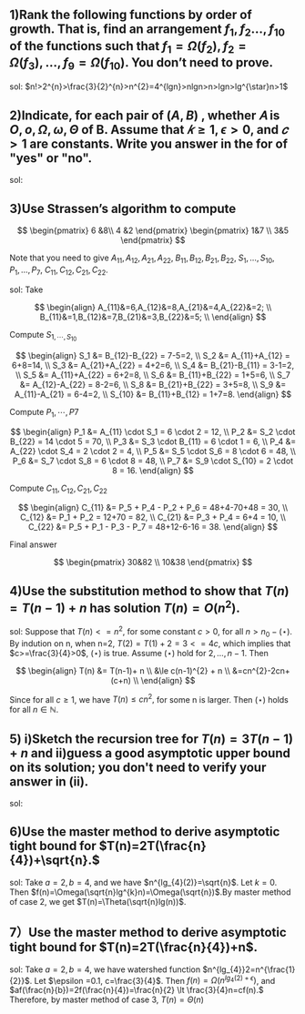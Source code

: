## 1)Rank the following functions by order of growth. That is, find an arrangement $f_{1},f_{2}..., f_{10}$ of the functions such that $f_{1}= \Omega (f_{2}),f_{2}= \Omega (f_{3}),...,f_{9}= \Omega (f_{10})$. You don’t need to prove.  
sol: $n!>2^{n}>\frac{3}{2}^{n}>n^{2}=4^{lgn}>nlgn>n>lgn>lg^{\star}n>1$

## 2)Indicate, for each pair of $(A,B)$ , whether 𝐴 is $O,o,\Omega,\omega, \Theta$ of B. Assume that $𝑘 \ge 1, \epsilon > 0$, and $𝑐 > 1$ are constants. Write you answer in the for of "yes" or "no".
sol:

## 3)Use Strassen’s algorithm to compute

$$
\begin{pmatrix}
6 &8\\
4 &2
\end{pmatrix}
\begin{pmatrix}
1&7 \\
3&5
\end{pmatrix}
$$

Note that you need to give $A_{11}, A_{12}, A_{21}, A_{22}, \;
B_{11}, B_{12}, B_{21}, B_{22}, \;
S_{1}, \ldots, S_{10}, \;
P_{1}, \ldots, P_{7}, \;
C_{11}, C_{12}, C_{21}, C_{22}.$

sol: Take

$$
\begin{align}
A_{11}&=6,A_{12}&=8,A_{21}&=4,A_{22}&=2; \\
B_{11}&=1,B_{12}&=7,B_{21}&=3,B_{22}&=5; \\
\end{align}
$$

Compute $S_{1,\cdots,S_{10}}$

$$
\begin{align}
S_1  &= B_{12}-B_{22} = 7-5=2, \\
S_2  &= A_{11}+A_{12} = 6+8=14, \\
S_3  &= A_{21}+A_{22} = 4+2=6, \\
S_4  &= B_{21}-B_{11} = 3-1=2, \\
S_5  &= A_{11}+A_{22} = 6+2=8, \\
S_6  &= B_{11}+B_{22} = 1+5=6, \\
S_7  &= A_{12}-A_{22} = 8-2=6, \\
S_8  &= B_{21}+B_{22} = 3+5=8, \\
S_9  &= A_{11}-A_{21} = 6-4=2, \\
S_{10} &= B_{11}+B_{12} = 1+7=8.
\end{align}
$$

Compute $P_{1},\cdots,P{7}$

$$
\begin{align}
P_1 &= A_{11} \cdot S_1 = 6 \cdot 2 = 12, \\
P_2 &= S_2 \cdot B_{22} = 14 \cdot 5 = 70, \\
P_3 &= S_3 \cdot B_{11} = 6 \cdot 1 = 6, \\
P_4 &= A_{22} \cdot S_4 = 2 \cdot 2 = 4, \\
P_5 &= S_5 \cdot S_6 = 8 \cdot 6 = 48, \\
P_6 &= S_7 \cdot S_8 = 6 \cdot 8 = 48, \\
P_7 &= S_9 \cdot S_{10} = 2 \cdot 8 = 16.
\end{align}
$$

Compute $C_{11}, C_{12}, C_{21}, C_{22}$

$$
\begin{align}
C_{11} &= P_5 + P_4 - P_2 + P_6 = 48+4-70+48 = 30, \\
C_{12} &= P_1 + P_2 = 12+70 = 82, \\
C_{21} &= P_3 + P_4 = 6+4 = 10, \\
C_{22} &= P_5 + P_1 - P_3 - P_7 = 48+12-6-16 = 38.
\end{align}
$$

Final answer

$$
\begin{pmatrix}
30&82 \\
10&38
\end{pmatrix}
$$

## 4)Use the substitution method to show that $T(n)=T(n-1)+n$ has solution $T(n)=O(n^{2})$.  
sol: Suppose that $T(n)<=n^{2}$, for some constant $c>0$, for all $n>n_{0}-(\star)$. By indution on n, when n=2, $T(2)=T(1)+2=3<=4c$, which implies that $c>=\frac{3}{4}>0$, $(\star)$ is true. Assume $(\star)$ hold for $2,...,n-1$. Then 

$$ 
\begin{align}
T(n) &= T(n-1)+ n \\ 
&\le c(n-1)^{2} + n \\ 
&=cn^{2}-2cn+(c+n) \\ 
\end{align} 
$$

Since for all $c \ge 1$, we have $T(n) \le cn^{2},$ for some n is larger. Then $(\star)$ holds for all $n \in \mathbb{N}.$

## 5) i)Sketch the recursion tree for $T(n)=3T(n-1)+n$ and ii)guess a good asymptotic upper bound on its solution; you don't need to verify your answer in (ii).  
sol:

## 6)Use the master method to derive asymptotic tight bound for $T(n)=2T(\frac{n}{4})+\sqrt{n}.$
sol: Take $a=2,b=4$, and we have $n^{lg_{4}(2)}=\sqrt{n}$. Let $k=0$. Then $f(n)=\Omega(\sqrt{n}lg^{k}n)=\Omega(\sqrt{n})$.By master method of case 2, we get $T(n)=\Theta(\sqrt{n}lg(n))$.

## 7）Use the master method to derive asymptotic tight bound for $T(n)=2T(\frac{n}{4})+n$.  
sol: Take $a=2,b=4$, we have watershed function $n^{lg_{4}}2=n^{\frac{1}{2}}$. Let $\epsilon =0.1, c=\frac{3}{4}$. 
Then $f(n)=\Omega(n^{lg_{4}(2)+\epsilon})$, and $af(\frac{n}{b})=2f(\frac{n}{4})=\frac{n}{2} \lt \frac{3}{4}n=cf(n).$ Therefore, by master method of case 3, $T(n)= \Theta(n)$


